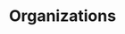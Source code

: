 ---
title: "Organizations"
description: "Research organizations and institutions working as members on Kurdish language technology"
draft: false
--- 